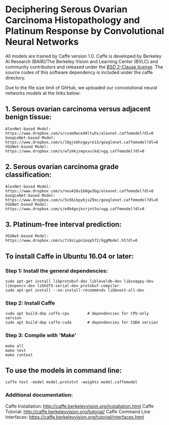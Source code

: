 # Deciphering Serous Ovarian Carcinoma Histopathology and Platinum Response by Convolutional Neural Networks

All models are trained by Caffe version 1.0. Caffe is developed by Berkeley AI Research (BAIR)/The Berkeley Vision and Learning Center (BVLC) and community contributors and released under the [BSD 2-Clause license](https://github.com/BVLC/caffe/blob/master/LICENSE). The source codes of this software dependency is included under the caffe directory.

Due to the file size limit of GitHub, we uploaded our convolutional neural networks models at the links below:

## 1. Serous ovarian carcinoma versus adjacent benign tissue:
    AlexNet-based Model: https://www.dropbox.com/s/cvom9wced4ltuhs/alexnet.caffemodel?dl=0
    GoogLeNet-based Model: https://www.dropbox.com/s/l8gjebhvgpyre13/googlenet.caffemodel?dl=0
    VGGNet-based Model: https://www.dropbox.com/s/w7zmkjsmpxxvikd/vgg.caffemodel?dl=0

## 2. Serous ovarian carcinoma grade classification:
    AlexNet-based Model: https://www.dropbox.com/s/nou416u1b0gw3bg/alexnet.caffemodel?dl=0
    GoogLeNet-based Model: https://www.dropbox.com/s/5v56ikpy6js29oc/googlenet.caffemodel?dl=0
    VGGNet-based Model: https://www.dropbox.com/s/e9b4gnjksrjnt5o/vgg.caffemodel?dl=0

## 3. Platinum-free interval prediction:
    VGGNet-based Model: https://www.dropbox.com/s/7i9siypn1asp572/VggModel.h5?dl=0


## To install Caffe in Ubuntu 16.04 or later:
### Step 1: Install the general dependencies:
```
sudo apt-get install libprotobuf-dev libleveldb-dev libsnappy-dev libopencv-dev libhdf5-serial-dev protobuf-compiler
sudo apt-get install --no-install-recommends libboost-all-dev
```

### Step 2: Install Caffe
```
sudo apt build-dep caffe-cpu        # dependencies for CPU-only version
sudo apt build-dep caffe-cuda       # dependencies for CUDA version
```

### Step 3: Compile with 'Make'
```
make all
make test
make runtest
```

## To use the models in command line:
```
caffe test -model model.prototxt -weights model.caffemodel
```

### Additional documentation:
Caffe Installation: http://caffe.berkeleyvision.org/installation.html
Caffe Tutorial: http://caffe.berkeleyvision.org/tutorial/
Caffe Command Line Interfaces: https://caffe.berkeleyvision.org/tutorial/interfaces.html

